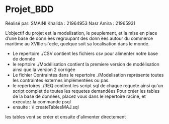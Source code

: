 # Projet_BDD

Réalisé par:
SMAINI Khalida : 21964953
Nasr Amira : 21965931

L’objectif du projet est la modelisation, le peuplement, et la mise en place d’une base de
donn ́ees regroupant des donn ́ees autour du commerce maritime au XVIIIe si`ecle, quelque
soit sa localisation dans le monde.

- Le repertoire ./CSV contient les fichiers csv pour alimenter notre base de donnée
- le reprtoire ./Modélisation contient la premiere version de modélisation ainsi que la version 2 corrigée
- Le fichier Contraintes dans le repertoire ./Modelisation représente toutes les contraintes externes implémentées ou pas.
- le repertoires ./REQ contient les script sql de chaque requete ainsi qu'un script complet de toutes les requetes demandées
Pour créer les tables de la base de données, placez vous dans le repertoire racine, et executez la commande psql
- ensuite : \i createTablesMAJ.sql

les tables vont se créer et ensuite d'alimenter directement
